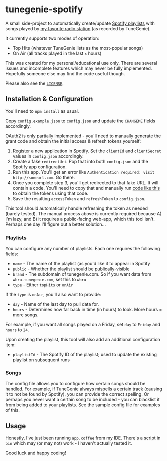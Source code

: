 # tunegenie-spotify

A small side-project to automatically create/update [Spotify playlists](https://open.spotify.com/user/1222035844/playlist/3b1Kuj50FeR3dTanlAYg4E) with songs played by [my favorite radio station](http://www.wbru.com) (as recorded by TuneGenie).

It currently supports two modes of operation:

- Top Hits (whatever TuneGenie lists as the most-popular songs)
- On Air (all tracks played in the last `x` hours)

This was created for my personal/educational use only. There are several issues and incomplete features which may never be fully implemented. Hopefully someone else may find the code useful though.

Please also see the [`LICENSE`](LICENSE).

## Installation & Configuration

You'll need to `npm install` as usual.

Copy `config.example.json` to `config.json` and update the `CHANGEME` fields accordingly.

OAuth2 is only partially implemented - you'll need to manually generate the grant code and obtain the initial access & refresh tokens yourself:

1. Register a new application in Spotify.  Set the `clientId` and `clientSecret` values in `config.json` accordingly.
2. Create a fake `redirectUri`. Pop that into both `config.json` and the Spotify app configuration.
3. Run this app.  You'll get an error like `Authentication required: visit http://someurl.com`.  Go there.
4. Once you complete step 3, you'll get redirected to that fake URL. It will contain a code.  You'll need to copy that and manually run [code like this](https://github.com/thelinmichael/spotify-web-api-node#authorization-code-flow) to obtain the tokens using that code.
5. Save the resulting `accessToken` and `refreshToken` to `config.json`.

This tool should automatically handle refreshing the token as needed (barely tested).  The manual process above is currently required because A) I'm lazy, and B) it requires a public-facing web-app, which this tool isn't.  Perhaps one day I'll figure out a better solution...

### Playlists

You can configure any number of playlists. Each one requires the following fields:

- `name` - The name of the playlist (as you'd like it to appear in Spotify
- `public` - Whether the playlist should be publically-visible
- `brand` - The subdomain of tunegenie.com. So if you want data from `wbru.tunegenie.com`, set this to `wbru`
- `type` - Either `topHits` or `onAir`

If the `type` is `onAir`, you'll also want to provide:

- `day` - Name of the last day to pull data for.
- `hours` - Determines how far back in time (in hours) to look.  More hours = more songs.

For example, if you want all songs played on a Friday, set `day` to `Friday` and `hours` to `24`.

Upon creating the playlist, this tool will also add an additional configuration item:

- `playlistId` - The Spotify ID of the playlist; used to update the existing playlist on subsequent runs

### Songs

The config file allows you to configure how certain songs should be handled. For example, if TuneGenie always mispells a certain track (causing it to not be found by Spotify), you can provide the correct spelling. Or perhaps you never want a certain song to be included - you can blacklist it from being added to your playlists.  See the sample config file for examples of this.

## Usage

Honestly, I've just been running `app.coffee` from my IDE.  There's a script in `bin` which may (or may not) work - I haven't actually tested it.

Good luck and happy coding!
